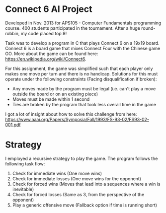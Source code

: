 # Connect 6 AI Project

Developed in Nov. 2013 for APS105 - Computer Fundamentals programming course. 400 students participated in the tournament. After a huge round-robbin, my code placed top 8!

Task was to develop a program in C that plays Connect 6 on a 19x19 board. Connect 6 is a board game that mixes Connect Four with the Chinese game GO. More about the game can be found here: https://en.wikipedia.org/wiki/Connect6.

For this assignment, the game was simplified such that each player only makes one move per turn and there is no handicap. Solutions for this must operate under the following constraints (Facing disqualification if broken):
 - Any moves made by the program must be legal (i.e. can't play a move outside the board or on an existing piece)
 - Moves must be made within 1 second
 - Ties are broken by the program that took less overall time in the game
 
 I got a lot of insight about how to solve this challenge from here: https://www.aaai.org/Papers/Symposia/Fall/1993/FS-93-02/FS93-02-001.pdf
 
# Strategy

I employed a recursive strategy to play the game. The program follows the following task flow:

1) Check for immediate wins (One move wins)
2) Check for immediate losses (One move wins for the opponent)
3) Check for forced wins (Moves that lead into a sequences where a win is inevitable)
4) Check for forced losses (Same as 3, from the perspective of the opponent)
5) Play a generic offensive move (Fallback option if time is running short)

